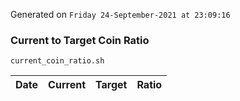 Generated on `Friday 24-September-2021 at 23:09:16`

### Current to Target Coin Ratio
`current_coin_ratio.sh`

Date|Current|Target|Ratio
---|---|---|---
